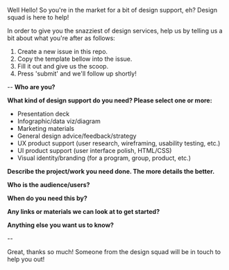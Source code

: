 
Well Hello! So you're in the market for a bit of design support, eh? Design squad is here to help!

In order to give you the snazziest of design services, help us by telling us a bit about what you're after as follows: 

1. Create a new issue in this repo.
2. Copy the template bellow into the issue.
3. Fill it out and give us the scoop.
4. Press 'submit' and we'll follow up shortly!

--
**Who are you?**

**What kind of design support do you need? Please select one or more:** 
- Presentation deck
- Infographic/data viz/diagram
- Marketing materials
- General design advice/feedback/strategy
- UX product support (user research, wireframing, usability testing, etc.)
- UI product support (user interface polish, HTML/CSS)
- Visual identity/branding (for a program, group, product, etc.)

**Describe the project/work you need done. The more details the better.**

**Who is the audience/users?**

**When do you need this by?**

**Any links or materials we can look at to get started?**

**Anything else you want us to know?**

--

Great, thanks so much! Someone from the design squad will be in touch to help you out!
